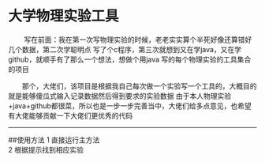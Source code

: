 
 
# 大学物理实验工具

  　 　写在前面：我在第一次写物理实验的时候，老老实实算个半死好像还算错好几个数据，第二次学聪明点
写了个c程序，第三次就想到又在学java，又在学github，就顺手有了那么一个想法，想做个用java
  写的每个物理实验的工具集合的项目  
    
    
  　　那个，大佬们，该项目是根据我自己每次做一个实验写一个工具的，大概目的就是能够傻瓜式输入记录数据然后得到要求的实验数据
  由于本人物理实验+java+github都很菜，所以也是一步一步完善当中，大佬们给多点意见，也希望有大佬能够贡献一下大佬们更优秀的代码
  ****
  
  ##使用方法
  1 直接运行主方法  
  2 根据提示找到相应实验